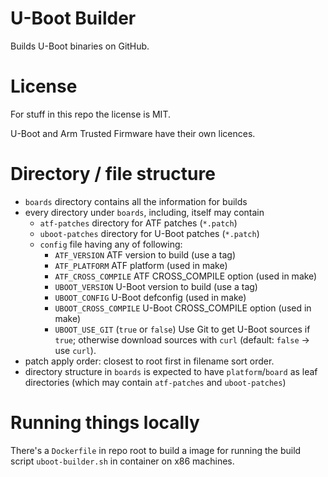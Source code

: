 # U-Boot Builder

Builds U-Boot binaries on GitHub.

# License

For stuff in this repo the license is MIT.

U-Boot and Arm Trusted Firmware have their own licences.

# Directory / file structure

- `boards` directory contains all the information for builds
- every directory under `boards`, including, itself may contain
  - `atf-patches` directory for ATF patches (`*.patch`)
  - `uboot-patches` directory for U-Boot patches (`*.patch`)
  - `config` file having any of following:
    - `ATF_VERSION` ATF version to build (use a tag)
    - `ATF_PLATFORM` ATF platform (used in make)
    - `ATF_CROSS_COMPILE` ATF CROSS_COMPILE option (used in make)
    - `UBOOT_VERSION` U-Boot version to build (use a tag)
    - `UBOOT_CONFIG` U-Boot defconfig (used in make)
    - `UBOOT_CROSS_COMPILE` U-Boot CROSS_COMPILE option (used in make)
    - `UBOOT_USE_GIT` (`true` or `false`) Use Git to get U-Boot sources if `true`;
      otherwise download sources with `curl` (default: `false` -> use `curl`).
- patch apply order: closest to root first in filename sort order.
- directory structure in `boards` is expected to have `platform`/`board`
  as leaf directories (which may contain `atf-patches` and `uboot-patches`)

# Running things locally

There's a `Dockerfile` in repo root to build a image for running the build
script `uboot-builder.sh` in container on x86 machines.
